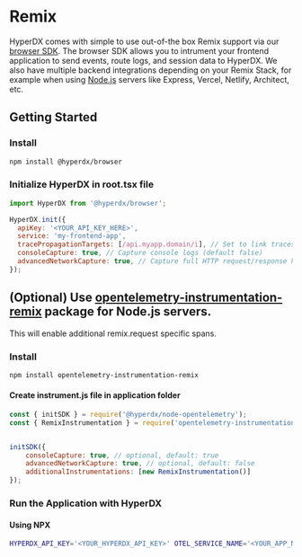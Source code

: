 # Remix

HyperDX comes with simple to use out-of-the box Remix support via our [browser SDK](https://www.hyperdx.io/docs/install/browser). The browser SDK allows you to intrument your frontend application to send events, route logs, and session data to HyperDX. We also have multiple backend integrations depending on your Remix Stack, for example when using [Node.js](https://www.hyperdx.io/docs/install/javascript) servers like Express, Vercel, Netlify, Architect, etc.

## Getting Started

### Install

```bash
npm install @hyperdx/browser
```

### Initialize HyperDX in root.tsx file

```js
import HyperDX from '@hyperdx/browser';

HyperDX.init({
  apiKey: '<YOUR_API_KEY_HERE>',
  service: 'my-frontend-app',
  tracePropagationTargets: [/api.myapp.domain/i], // Set to link traces from frontend to backend requests
  consoleCapture: true, // Capture console logs (default false)
  advancedNetworkCapture: true, // Capture full HTTP request/response headers and bodies (default false)
});
```

## (Optional) Use [opentelemetry-instrumentation-remix](https://github.com/justindsmith/opentelemetry-instrumentations-js/tree/main/packages/instrumentation-remix) package for Node.js servers.

This will enable additional remix.request specific spans.

### Install

```bash
npm install opentelemetry-instrumentation-remix
```

#### Create instrument.js file in application folder

```js
const { initSDK } = require('@hyperdx/node-opentelemetry');
const { RemixInstrumentation } = require('opentelemetry-instrumentation-remix');


initSDK({
    consoleCapture: true, // optional, default: true
    advancedNetworkCapture: true, // optional, default: false
    additionalInstrumentations: [new RemixInstrumentation()]
});
```

### Run the Application with HyperDX 

#### Using NPX

```bash
HYPERDX_API_KEY='<YOUR_HYPERDX_API_KEY>' OTEL_SERVICE_NAME='<YOUR_APP_NAME>' NODE_OPTIONS='-r <REALATIVE_TRACKING.JS_PATH>' remix dev
```



